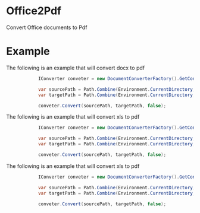 # Office2Pdf
Convert Office documents to Pdf

# Example
The following is an example that will convert docx to pdf

```C#
            IConverter conveter = new DocumentConverterFactory().GetConverter(ContentType.DOCX);

            var sourcePath = Path.Combine(Environment.CurrentDirectory, "docs", "Test.docx");
            var targetPath = Path.Combine(Environment.CurrentDirectory, "docs", "Test.pdf");

            conveter.Convert(sourcePath, targetPath, false);
```

The following is an example that will convert xls to pdf

```C#
            IConverter conveter = new DocumentConverterFactory().GetConverter(ContentType.XLS);

            var sourcePath = Path.Combine(Environment.CurrentDirectory, "docs", "Test.xls");
            var targetPath = Path.Combine(Environment.CurrentDirectory, "docs", "Testxls.pdf");

            conveter.Convert(sourcePath, targetPath, false);
```

The following is an example that will convert xls to pdf

```C#
            IConverter conveter = new DocumentConverterFactory().GetConverter(ContentType.PPT);

            var sourcePath = Path.Combine(Environment.CurrentDirectory, "docs", "Test.ppt");
            var targetPath = Path.Combine(Environment.CurrentDirectory, "docs", "Testppt.pdf");

            conveter.Convert(sourcePath, targetPath, false);
```
